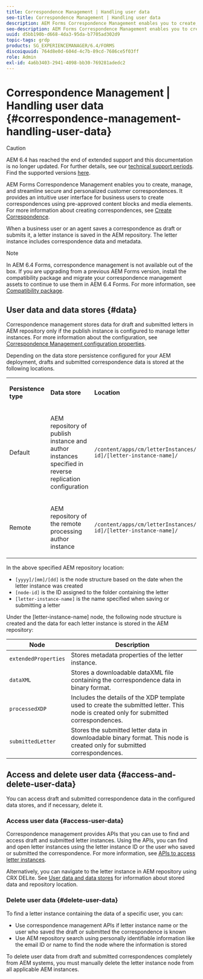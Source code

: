 ```yaml
---
title: Correspondence Management | Handling user data
seo-title: Correspondence Management | Handling user data
description: AEM Forms Correspondence Management enables you to create, manage, and streamline secure and personalized customer correspondences. Learn how to configure storing data for draft and submitted letters in AEM repository, access stored data, and delete stored data.
seo-description: AEM Forms Correspondence Management enables you to create, manage, and streamline secure and personalized customer correspondences. Learn how to configure storing data for draft and submitted letters in AEM repository, access stored data, and delete stored data.
uuid: d5bb190b-d668-4da3-95da-b7705ad302d9
topic-tags: grdp
products: SG_EXPERIENCEMANAGER/6.4/FORMS
discoiquuid: 764d8e0d-604d-4c7b-89cd-7686ce5f03ff
role: Admin
exl-id: 4a6b3403-2941-4098-bb30-769281adedc2
---
```

# Correspondence Management | Handling user data {#correspondence-management-handling-user-data}

>[!CAUTION]
>
>AEM 6.4 has reached the end of extended support and this documentation is no longer updated. For further details, see our [technical support periods](https://helpx.adobe.com/support/programs/eol-matrix.html). Find the supported versions [here](https://experienceleague.adobe.com/docs/).

AEM Forms Correspondence Management enables you to create, manage, and streamline secure and personalized customer correspondences. It provides an intuitive user interface for business users to create correspondences using pre-approved content blocks and media elements. For more information about creating correspondences, see [Create Correspondence](/help/forms/using/create-correspondence.md).

When a business user or an agent saves a correspondence as draft or submits it, a letter instance is saved in the AEM repository. The letter instance includes correspondence data and metadata.

>[!NOTE]
>
>In AEM 6.4 Forms, correspondence management is not available out of the box. If you are upgrading from a previous AEM Forms version, install the compatibility package and migrate your correspondence management assets to continue to use them in AEM 6.4 Forms. For more information, see [Compatibility package](/help/forms/using/compatibility-package.md).

## User data and data stores {#data}

Correspondence management stores data for draft and submitted letters in AEM repository only if the publish instance is configured to manage letter instances. For more information about the configuration, see [Correspondence Management configuration properties](/help/forms/using/cm-configuration-properties.md).

Depending on the data store persistence configured for your AEM deployment, drafts and submitted correspondence data is stored at the following locations.

<table> 
 <tbody>
  <tr>
   <td><p><strong>Persistence type</strong></p> </td> 
   <td><p><strong>Data store</strong></p> </td> 
   <td><p><strong>Location</strong></p> </td> 
  </tr>
  <tr>
   <td><p>Default</p> </td> 
   <td><p>AEM repository of publish instance and author instances specified in reverse replication configuration</p> </td> 
   <td><p><code>/content/apps/cm/letterInstances/[yyyy]/[mm]/[dd]/[node-id]/[letter-instance-name]/</code><br /> </p> </td> 
  </tr>
  <tr>
   <td><p>Remote</p> </td> 
   <td><p>AEM repository of the remote processing author instance</p> </td> 
   <td><p><code>/content/apps/cm/letterInstances/[yyyy]/[mm]/[dd]/[node-id]/[letter-instance-name]/</code></p> </td> 
  </tr>
 </tbody>
</table>

In the above specified AEM repository location:

* `[yyyy]/[mm]/[dd]` is the node structure based on the date when the letter instance was created
* `[node-id]` is the ID assigned to the folder containing the letter
* `[letter-instance-name]` is the name specified when saving or submitting a letter

Under the [letter-instance-name] node, the following node structure is created and the data for each letter instance is stored in the AEM repository:

| Node |Description |
|---|---|
| `extendedProperties` |Stores metadata properties of the letter instance. |
| `dataXML` |Stores a downloadable dataXML file containing the correspondence data in binary format. |
| `processedXDP` |Includes the details of the XDP template used to create the submitted letter. This node is created only for submitted correspondences. |
| `submittedLetter` |Stores the submitted letter data in downloadable binary format. This node is created only for submitted correspondences. |

## Access and delete user data {#access-and-delete-user-data}

You can access draft and submitted correspondence data in the configured data stores, and if necessary, delete it.

### Access user data {#access-user-data}

Correspondence management provides APIs that you can use to find and access draft and submitted letter instances. Using the APIs, you can find and open letter instances using the letter instance ID or the user who saved or submitted the correspondence. For more information, see [APIs to access letter instances](/help/forms/using/cm-apis-to-access-letter-instances.md).

Alternatively, you can navigate to the letter instance in AEM repository using CRX DELite. See [User data and data stores](/help/forms/using/correspondence-management-handling-user-data.md#data) for information about stored data and repository location.

### Delete user data {#delete-user-data}

To find a letter instance containing the data of a specific user, you can:

* Use correspondence management APIs if letter instance name or the user who saved the draft or submitted the correspondence is known
* Use AEM repository search using personally identifiable information like the email ID or name to find the node where the information is stored

To delete user data from draft and submitted correspondences completely from AEM systems, you must manually delete the letter instance node from all applicable AEM instances.
